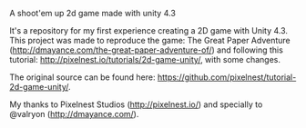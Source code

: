 A shoot'em up 2d game made with unity 4.3

It's a repository for my first experience creating a 2D game with Unity 4.3. This project was made to reproduce the game: The Great Paper Adventure (http://dmayance.com/the-great-paper-adventure-of/) and following this tutorial: http://pixelnest.io/tutorials/2d-game-unity/, with some changes.

The original source can be found here: https://github.com/pixelnest/tutorial-2d-game-unity/. 

My thanks to Pixelnest Studios (http://pixelnest.io/) and specially to @valryon (http://dmayance.com/).
